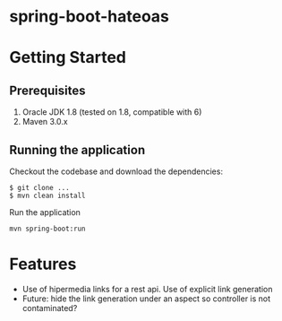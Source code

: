 spring-boot-hateoas
===================
# Getting Started

## Prerequisites

1. Oracle JDK 1.8 (tested on 1.8, compatible with 6)
2. Maven 3.0.x

## Running the application

Checkout the codebase and download the dependencies:

```
$ git clone ...
$ mvn clean install
```
Run the application 
```
mvn spring-boot:run
``` 

# Features
- Use of hipermedia links for a rest api. Use of explicit link generation
- Future: hide the link generation under an aspect so controller is not contaminated?
